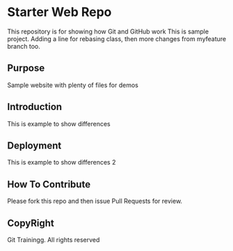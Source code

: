 # Starter Web Repo

This repository is for showing how Git and GitHub work
This is sample project. Adding a line for rebasing class, then
more changes from myfeature branch too.
## Purpose

Sample website with plenty of files for demos

## Introduction
This is example to show differences
## Deployment
This is example to show differences 2
## How To Contribute
Please fork this repo and then issue Pull Requests for review.


## CopyRight
Git Trainingg. All rights reserved